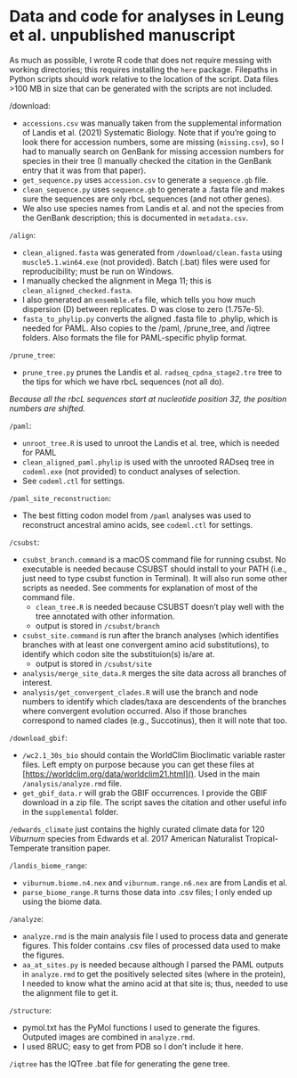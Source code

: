 Data and code for analyses in Leung et al. unpublished manuscript
================

As much as possible, I wrote R code that does not require messing with
working directories; this requires installing the `here` package.
Filepaths in Python scripts should work relative to the location of the
script. Data files \>100 MB in size that can be generated with the
scripts are not included.

/download:

- `accessions.csv` was manually taken from the supplemental information
  of Landis et al. (2021) Systematic Biology. Note that if you’re going
  to look there for accession numbers, some are missing (`missing.csv`),
  so I had to manually search on GenBank for missing accession numbers
  for species in their tree (I manually checked the citation in the
  GenBank entry that it was from that paper).
- `get_sequence.py` uses `accession.csv` to generate a `sequence.gb`
  file.
- `clean_sequence.py` uses `sequence.gb` to generate a .fasta file and
  makes sure the sequences are only rbcL sequences (and not other
  genes).
- We also use species names from Landis et al. and not the species from
  the GenBank description; this is documented in `metadata.csv`.

`/align`:

- `clean_aligned.fasta` was generated from `/download/clean.fasta` using
  `muscle5.1.win64.exe` (not provided). Batch (.bat) files were used for
  reproducibility; must be run on Windows.
- I manually checked the alignment in Mega 11; this is
  `clean_aligned_checked.fasta`.
- I also generated an `ensemble.efa` file, which tells you how much
  dispersion (D) between replicates. D was close to zero (1.757e-5).
- `fasta_to_phylip.py` converts the aligned .fasta file to .phylip,
  which is needed for PAML. Also copies to the /paml, /prune_tree, and
  /iqtree folders. Also formats the file for PAML-specific phylip
  format.

`/prune_tree`:

- `prune_tree.py` prunes the Landis et al. `radseq_cpdna_stage2.tre`
  tree to the tips for which we have rbcL sequences (not all do).

*Because all the rbcL sequences start at nucleotide position 32, the
position numbers are shifted.*

`/paml`:

- `unroot_tree.R` is used to unroot the Landis et al. tree, which is
  needed for PAML
- `clean_aligned_paml.phylip` is used with the unrooted RADseq tree in
  `codeml.exe` (not provided) to conduct analyses of selection.
- See `codeml.ctl` for settings.

`/paml_site_reconstruction`:

- The best fitting codon model from `/paml` analyses was used to
  reconstruct ancestral amino acids, see `codeml.ctl` for settings.

`/csubst`:

- `csubst_branch.command` is a macOS command file for running csubst. No
  executable is needed because CSUBST should install to your PATH (i.e.,
  just need to type csubst function in Terminal). It will also run some
  other scripts as needed. See comments for explanation of most of the
  command file.
  - `clean_tree.R` is needed because CSUBST doesn’t play well with the
    tree annotated with other information.
  - output is stored in `/csubst/branch`
- `csubst_site.command` is run after the branch analyses (which
  identifies branches with at least one convergent amino acid
  substitutions), to identify which codon site the substituion(s) is/are
  at.
  - output is stored in `/csubst/site`
- `analysis/merge_site_data.R` merges the site data across all branches
  of interest.
- `analysis/get_convergent_clades.R` will use the branch and node
  numbers to identify which clades/taxa are descendents of the branches
  where convergent evolution occurred. Also if those branches correspond
  to named clades (e.g., Succotinus), then it will note that too.

`/download_gbif`:

- `/wc2.1_30s_bio` should contain the WorldClim Bioclimatic variable
  raster files. Left empty on purpose because you can get these files at
  [https://worldclim.org/data/worldclim21.html](). Used in the main
  `/analysis/analyze.rmd` file.
- `get_gbif_data.r` will grab the GBIF occurrences. I provide the GBIF
  download in a zip file. The script saves the citation and other useful
  info in the `supplemental` folder.

`/edwards_climate` just contains the highly curated climate data for 120
*Viburnum* species from Edwards et al. 2017 American Naturalist
Tropical-Temperate transition paper.

`/landis_biome_range`:

- `viburnum.biome.n4.nex` and `viburnum.range.n6.nex` are from Landis et
  al.
- `parse_biome_range.R` turns those data into .csv files; I only ended
  up using the biome data.

`/analyze`:

- `analyze.rmd` is the main analysis file I used to process data and
  generate figures. This folder contains .csv files of processed data
  used to make the figures.
- `aa_at_sites.py` is needed because although I parsed the PAML outputs
  in `analyze.rmd` to get the positively selected sites (where in the
  protein), I needed to know what the amino acid at that site is; thus,
  needed to use the alignment file to get it.

`/structure`:

- pymol.txt has the PyMol functions I used to generate the figures.
  Outputed images are combined in `analyze.rmd`.
- I used 8RUC; easy to get from PDB so I don’t include it here.

`/iqtree` has the IQTree .bat file for generating the gene tree.
